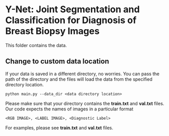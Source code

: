 # Y-Net: Joint Segmentation and Classification for Diagnosis of Breast Biopsy Images
This folder contains the data.

## Change to custom data location
If your data is saved in a different directory, no worries. You can pass the path of the directory and the files will load the data from the specified directory location.

```
python main.py --data_dir <data directory location>
```

Please make sure that your directory contains the **train.txt** and **val.txt** files. Our code expects the names of images in a particular format

```
<RGB IMAGE>, <LABEL IMAGE>, <Diagnostic Label>
```

For examples, please see **train.txt** and **val.txt** files.
